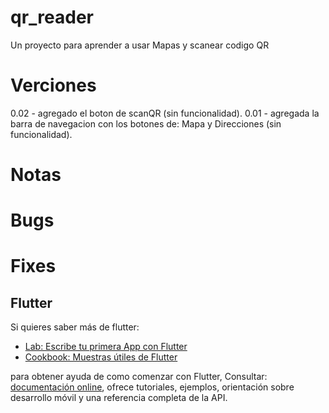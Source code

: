 # qr_reader

Un proyecto para aprender a usar Mapas y scanear codigo QR 


# Verciones

0.02 - agregado el boton de scanQR (sin funcionalidad).
0.01 - agregada la barra de navegacion con los botones de: Mapa y Direcciones (sin funcionalidad).


# Notas

# Bugs

# Fixes

## Flutter

Si quieres saber más de flutter:

- [Lab: Escribe tu primera App con Flutter](https://flutter.dev/docs/get-started/codelab)
- [Cookbook: Muestras útiles de Flutter](https://flutter.dev/docs/cookbook)

para obtener ayuda de como comenzar con Flutter, Consultar:
[documentación online](https://flutter.dev/docs), ofrece tutoriales,
ejemplos, orientación sobre desarrollo móvil y una referencia completa de la API.